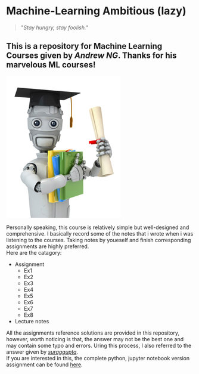 # Machine-Learning **Ambitious (lazy)**


>"_Stay hungry, stay foolish._"


## This is a repository for Machine Learning Courses given by _Andrew NG_. Thanks for his marvelous ML courses!
![ML Course][pic]


  Personally speaking, this course is relatively simple but well-designed and comprehensive. I basically record some of the notes that i wrote when i was listening to the courses. Taking notes by youeself and finish corresponding assignments are highly preferred.  
Here are the catagory:  
  * Assignment
    * Ex1
    * Ex2
    * Ex3
    * Ex4
    * Ex5
    * Ex6
    * Ex7
    * Ex8
  * Lecture notes
  
  All the assignments reference solutions are provided in this repository, however, worth noticing is that, the answer may not be the best one and may contain some typo and errors. Uring this process, I also referred to the answer given by [_suraggupta_](https://github.com/suraggupta/coursera-machine-learning-solutions-python).  
  If you are interested in this, the complete python, jupyter notebook version assignment can be found [here][reference].









[pic]:https://github.com/CUHKSZzxy/Machine-Learning/blob/master/machinelearning.jpg  
[reference]:https://github.com/dibgerge/ml-coursera-python-assignments
